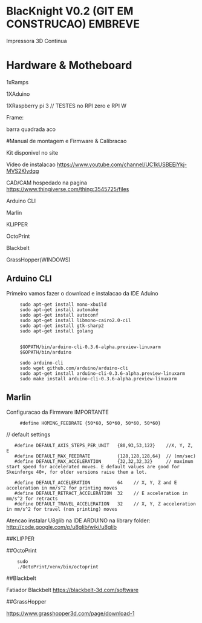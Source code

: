 # BlacKnight V0.2 (GIT EM CONSTRUCAO) EMBREVE

Impressora 3D Continua 

# Hardware & Motheboard

1xRamps

1XAduino

1XRaspberry pi 3 // TESTES no RPI zero e RPI W


Frame:

barra quadrada aco 



#Manual de montagem e Firmware & Calibracao

Kit disponivel no site

Video de instalacao https://www.youtube.com/channel/UC1kUSBEEiYkj-MVS2Klydqg

CAD/CAM hospedado na pagina https://www.thingiverse.com/thing:3545725/files

Arduino CLI

Marlin

KLIPPER

OctoPrint

Blackbelt

GrassHopper(WINDOWS)

## Arduino CLI
  Primeiro vamos fazer o download e instalacao da IDE Aduino
  
         sudo apt-get install mono-xbuild 
         sudo apt-get install automake 
         sudo apt-get install autoconf 
         sudo apt-get install libmono-cairo2.0-cil 
         sudo apt-get install gtk-sharp2
         sudo apt-get install golang
         
         
         $GOPATH/bin/arduino-cli-0.3.6-alpha.preview-linuxarm
         $GOPATH/bin/arduino
         
         sudo arduino-cli
         sudo wget github.com/arduino/arduino-cli
         sudo apt-get install arduino-cli-0.3.6-alpha.preview-linuxarm
         sudo make install arduino-cli-0.3.6-alpha.preview-linuxarm

## Marlin
 Configuracao da Firmware IMPORTANTE

       
         #define HOMING_FEEDRATE {50*60, 50*60, 50*60, 50*60}  

// default settings

       #define DEFAULT_AXIS_STEPS_PER_UNIT   {80,93,53,122}    //X, Y, Z, E  
       #define DEFAULT_MAX_FEEDRATE          {128,128,128,64}  // (mm/sec)
       #define DEFAULT_MAX_ACCELERATION      {32,32,32,32}     // maximum start speed for accelerated moves. E default values are good for Skeinforge 40+, for older versions raise them a lot.

       #define DEFAULT_ACCELERATION          64    // X, Y, Z and E acceleration in mm/s^2 for printing moves
       #define DEFAULT_RETRACT_ACCELERATION  32    // E acceleration in mm/s^2 for retracts
       #define DEFAULT_TRAVEL_ACCELERATION   32    // X, Y, Z acceleration in mm/s^2 for travel (non printing) moves




 Atencao instalar U8glib na IDE ARDUINO na library folder: http://code.google.com/p/u8glib/wiki/u8glib

##KLIPPER


##OctoPrint

        sudo 
        ./OctoPrint/venv/bin/octoprint


##Blackbelt

Fatiador Blackbelt
https://blackbelt-3d.com/software


##GrassHopper

https://www.grasshopper3d.com/page/download-1








